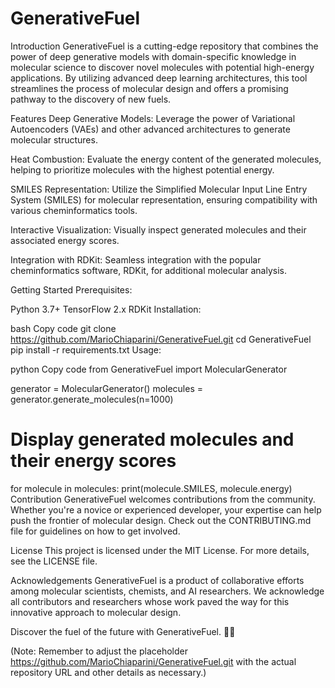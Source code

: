 # GenerativeFuel

Introduction
GenerativeFuel is a cutting-edge repository that combines the power of deep generative models with domain-specific knowledge in molecular science to discover novel molecules with potential high-energy applications. By utilizing advanced deep learning architectures, this tool streamlines the process of molecular design and offers a promising pathway to the discovery of new fuels.

Features
Deep Generative Models: Leverage the power of Variational Autoencoders (VAEs) and other advanced architectures to generate molecular structures.

Heat Combustion: Evaluate the energy content of the generated molecules, helping to prioritize molecules with the highest potential energy.

SMILES Representation: Utilize the Simplified Molecular Input Line Entry System (SMILES) for molecular representation, ensuring compatibility with various cheminformatics tools.

Interactive Visualization: Visually inspect generated molecules and their associated energy scores.

Integration with RDKit: Seamless integration with the popular cheminformatics software, RDKit, for additional molecular analysis.

Getting Started
Prerequisites:

Python 3.7+
TensorFlow 2.x
RDKit
Installation:

bash
Copy code
git clone https://github.com/MarioChiaparini/GenerativeFuel.git
cd GenerativeFuel
pip install -r requirements.txt
Usage:

python
Copy code
from GenerativeFuel import MolecularGenerator

generator = MolecularGenerator()
molecules = generator.generate_molecules(n=1000)

# Display generated molecules and their energy scores
for molecule in molecules:
    print(molecule.SMILES, molecule.energy)
Contribution
GenerativeFuel welcomes contributions from the community. Whether you're a novice or experienced developer, your expertise can help push the frontier of molecular design. Check out the CONTRIBUTING.md file for guidelines on how to get involved.

License
This project is licensed under the MIT License. For more details, see the LICENSE file.

Acknowledgements
GenerativeFuel is a product of collaborative efforts among molecular scientists, chemists, and AI researchers. We acknowledge all contributors and researchers whose work paved the way for this innovative approach to molecular design.

Discover the fuel of the future with GenerativeFuel. 🚀🧪

(Note: Remember to adjust the placeholder https://github.com/MarioChiaparini/GenerativeFuel.git with the actual repository URL and other details as necessary.)
